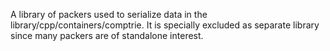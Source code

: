 A library of packers used to serialize data in the library/cpp/containers/comptrie.
It is specially excluded as separate library since many packers are of standalone interest. 
